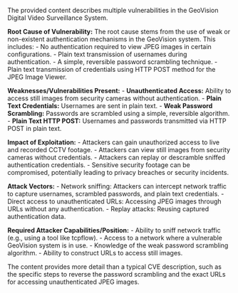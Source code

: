The provided content describes multiple vulnerabilities in the GeoVision Digital Video Surveillance System.

**Root Cause of Vulnerability:**
The root cause stems from the use of weak or non-existent authentication mechanisms in the GeoVision system. This includes:
    - No authentication required to view JPEG images in certain configurations.
    - Plain text transmission of usernames during authentication.
    - A simple, reversible password scrambling technique.
    - Plain text transmission of credentials using HTTP POST method for the JPEG Image Viewer.

**Weaknesses/Vulnerabilities Present:**
    - **Unauthenticated Access:** Ability to access still images from security cameras without authentication.
    - **Plain Text Credentials:** Usernames are sent in plain text.
    - **Weak Password Scrambling:** Passwords are scrambled using a simple, reversible algorithm.
    - **Plain Text HTTP POST:** Usernames and passwords transmitted via HTTP POST in plain text.

**Impact of Exploitation:**
    - Attackers can gain unauthorized access to live and recorded CCTV footage.
    - Attackers can view still images from security cameras without credentials.
    - Attackers can replay or descramble sniffed authentication credentials.
    - Sensitive security footage can be compromised, potentially leading to privacy breaches or security incidents.

**Attack Vectors:**
    - Network sniffing: Attackers can intercept network traffic to capture usernames, scrambled passwords, and plain text credentials.
    - Direct access to unauthenticated URLs: Accessing JPEG images through URLs without any authentication.
    - Replay attacks: Reusing captured authentication data.

**Required Attacker Capabilities/Position:**
    - Ability to sniff network traffic (e.g., using a tool like tcpflow).
    - Access to a network where a vulnerable GeoVision system is in use.
    - Knowledge of the weak password scrambling algorithm.
    - Ability to construct URLs to access still images.

The content provides more detail than a typical CVE description, such as the specific steps to reverse the password scrambling and the exact URLs for accessing unauthenticated JPEG images.